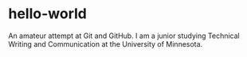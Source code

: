 # hello-world
An amateur attempt at Git and GitHub.
I am a junior studying Technical Writing and Communication at the University of Minnesota.

